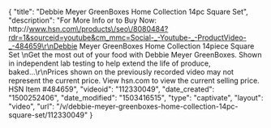 {
    "title": "Debbie Meyer GreenBoxes Home Collection 14pc Square Set",
    "description": "For More Info or to Buy Now: http:\/\/www.hsn.com\/products\/seo\/8080484?rdr=1&sourceid=youtube&cm_mmc=Social-_-Youtube-_-ProductVideo-_-484659\r\nDebbie Meyer GreenBoxes Home Collection 14piece Square Set \nGet the most out of your food with Debbie Meyer GreenBoxes. Shown in independent lab testing to help extend the life of produce, baked...\r\nPrices shown on the previously recorded video may not represent the current price.  View hsn.com to view the current selling price. HSN Item #484659",
    "videoid": "112330049",
    "date_created": "1500252406",
    "date_modified": "1503416515",
    "type": "captivate",
    "layout": "video",
    "url": "\/v\/debbie-meyer-greenboxes-home-collection-14pc-square-set\/112330049"
}